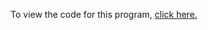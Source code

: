 To view the code for this program, [click here.](https://github.com/SmashedFrenzy16/File_Creator/blob/main/file_creator.sh)
